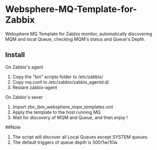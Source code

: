 # Websphere-MQ-Template-for-Zabbix
Websphere MQ Template for Zabbix monitor, automatically discovering MQM and local Queue, checking MQM's status and Queue's Depth.

## Install
On Zabbix's agent

1. Copy the "bin" scripts folder to /etc/zabbix/
2. Copy mq.conf to /etc/zabbix/zabbix_agentd.d/
3. Restare zabbix-agent

On Zabbix's sever

1. Import zbx_ibm_websphere_mqm_templates.xml 
2. Apply the template to the host running MQ
3. Wait for discovery of MQM and Queue, and then enjoy !

##Note
1. The script will discover all Local Queues except SYSTEM queues.
2. The default triggers of queue depth is 500/1w/10w.
